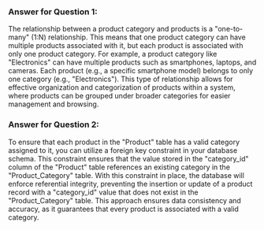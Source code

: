 ### Answer for Question 1:
The relationship between a product category and products is a "one-to-many" (1:N) relationship. This means that one product category can have multiple products associated with it, but each product is associated with only one product category. For example, a product category like "Electronics" can have multiple products such as smartphones, laptops, and cameras. Each product (e.g., a specific smartphone model) belongs to only one category (e.g., "Electronics"). This type of relationship allows for effective organization and categorization of products within a system, where products can be grouped under broader categories for easier management and browsing.

### Answer for Question 2:
To ensure that each product in the "Product" table has a valid category assigned to it, you can utilize a foreign key constraint in your database schema. This constraint ensures that the value stored in the "category_id" column of the "Product" table references an existing category in the "Product_Category" table. With this constraint in place, the database will enforce referential integrity, preventing the insertion or update of a product record with a "category_id" value that does not exist in the "Product_Category" table. This approach ensures data consistency and accuracy, as it guarantees that every product is associated with a valid category.
